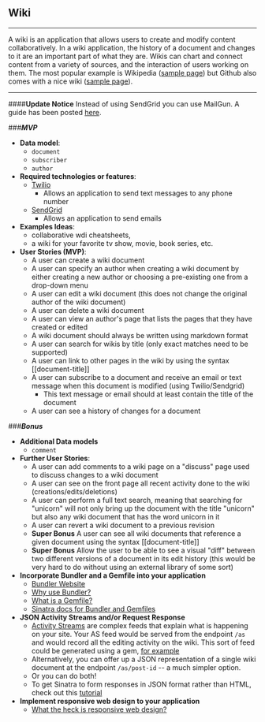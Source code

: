 ## Wiki

---

A wiki is an application that allows users to create and modify content collaboratively. In a wiki application, the history of a document and changes to it are an important part of what they are. Wikis can chart and connect content from a variety of sources, and the interaction of users working on them. The most popular example is Wikipedia ([sample page](http://en.wikipedia.org/wiki/Gorham%27s_Cave)) but Github also comes with a nice wiki ([sample page](https://github.com/Netflix/Hystrix/wiki)).</span>

---

####**Update Notice**
Instead of using SendGrid you can use MailGun. A guide has been posted [here](./mailgun_guide.md).



###***MVP***

- **Data model**:
  - `document`
  - `subscriber`
  - `author`
- **Required technologies or features**:
  - [Twilio](https://www.twilio.com/docs/api)
    - Allows an application to send text messages to any phone number
  - [SendGrid](https://sendgrid.com/docs/index.html)
    - Allows an application to send emails
- **Examples Ideas**:
  - collaborative wdi cheatsheets,
  - a wiki for your favorite tv show, movie, book series, etc.
- **User Stories (MVP)**:
  - A user can create a wiki document
  - A user can specify an author when creating a wiki document by either creating a new author or choosing a pre-existing one from a drop-down menu
  - A user can edit a wiki document (this does not change the original author of the wiki document)
  - A user can delete a wiki document
  - A user can view an author's page that lists the pages that they have created or edited
  - A wiki document should always be written using markdown format
  - A user can search for wikis by title (only exact matches need to be supported)
  - A user can link to other pages in the wiki by using the syntax [[document-title]]
  - A user can subscribe to a document and receive an email or text message when this document is modified (using Twilio/Sendgrid)
    - This text message or email should at least contain the title of the document 
  - A user can see a history of changes for a document

###***Bonus***

- **Additional Data models**
  - `comment`
- **Further User Stories**:
  - A user can add comments to a wiki page on a "discuss" page used to discuss changes to a wiki document
  - A user can see on the front page all recent activity done to the wiki (creations/edits/deletions)
  - A user can perform a full text search, meaning that searching for "unicorn" will not only bring up the document with the title "unicorn" but also any wiki document that has the word unicorn in it
  - A user can revert a wiki document to a previous revision
  - **Super Bonus** A user can see all wiki documents that reference a given document using the syntax [[document-title]]
  - **Super Bonus** Allow the user to be able to see a visual "diff" between two different versions of a document in its edit history (this would be very hard to do without using an external library of some sort)
- **Incorporate Bundler and a Gemfile into your application**
  - [Bundler Website](http://bundler.io/)
  - [Why use Bundler?](http://bundler.io/rationale.html)
  - [What is a Gemfile?](http://bundler.io/v1.3/gemfile.html)
  - [Sinatra docs for Bundler and Gemfiles](http://recipes.sinatrarb.com/p/development/bundler)
- **JSON Activity Streams and/or Request Response**
  - [Activity Streams](http://en.wikipedia.org/wiki/Activity_Streams_(format)) are complex feeds that explain what is happening on your site. Your AS feed would be served from the endpoint `/as` and would record all the editing activity on the wiki. This sort of feed could be generated using a gem, [for example](https://github.com/nov/activitystreams)
  - Alternatively, you can offer up a JSON representation of a single wiki document at the endpoint `/as/post-id` -- a much simpler option.
  - Or you can do both!
  - To get Sinatra to form responses in JSON format rather than HTML, check out this [tutorial](http://nathanhoad.net/how-to-return-json-from-sinatra)
- **Implement responsive web design to your application**
  - [What the heck is responsive web design?](http://johnpolacek.github.io/scrolldeck.js/decks/responsive/)
